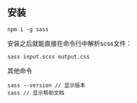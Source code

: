 ## 安装
```
npm i -g sass
```
安装之后就能直接在命令行中解析scss文件：
```
sass input.scss output.css
```
其他命令
```
sass --version // 显示版本
sass // 显示帮助文档
```